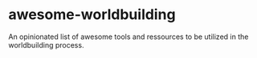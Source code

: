 # awesome-worldbuilding
An opinionated list of awesome tools and ressources to be utilized in the worldbuilding process.
